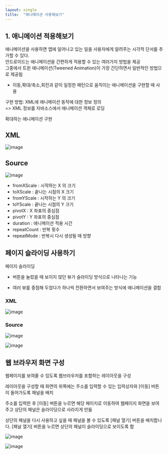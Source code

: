 ```yaml
---
layout: single
title:  "애니메이션 사용해보기"
---
```


## 1. 애니메이션 적용해보기   
애니메이션을 사용하면 앱에 일어나고 있는 일을 사용자에게 알려주는 시각적 단서를 추가할 수 있다.   
안드로이드는 애니메이션을 간편하게 적용할 수 있는 여러가지 방법을 제공    
그중에서 트윈 애니메이션(Tweened Animation)이 가장 간단하면서 일반적인 방법으로 제공됨   
+ 이동,확대/축소,회전과 같이 일정한 패턴으로 움직이는 애니메이션을 구현할 때 사용   

구현 방법: XML에 애니메이션 동작에 대한 정보 정의   
=> XML 정보를 자바소스에서 애니메이션 객체로 로딩   

확대하는 애니메이션 구현

## XML

![image](https://user-images.githubusercontent.com/73388615/144773258-1e9e781e-c1fd-4f82-9c0a-fd4b37d1a3eb.png)

## Source

![image](https://user-images.githubusercontent.com/73388615/144774428-f5526a97-d95f-4998-9396-ea6acb303dfa.png)


+ fromXScale : 시작하는 X 의 크기     
+ toXScale : 끝나는 시점의 X 크기
+ fromYScale : 시작하는 Y 의 크기
+ toYScale : 끝나는 시점의 Y 크기
+ pivotX : X 좌표의 중심점
+ pivotY : Y 좌표의 중심점
+ duration : 애니메이션 적용 시간
+ repeatCount : 반복 횟수
+ repeatMode : 반복시 다시 생성될 때 방향


## 페이지 슬라이딩 사용하기

페이지 슬라이딩 

+ 버튼을 눌렀을 때 보이지 않던 뷰가 슬라이딩 방식으로 나타나는 기능

+ 여러 뷰를 중점해 두었다가 하나씩 전환하면서 보여주는 방식에 애니메이션을 결합


### XML

![image](https://user-images.githubusercontent.com/73388615/144773502-3021e568-a338-47cc-a945-cf75de196065.png)


### Source


![image](https://user-images.githubusercontent.com/73388615/144773543-9b0d227d-53a7-4387-8d76-89e5d8fc4f51.png)


![image](https://user-images.githubusercontent.com/73388615/144773567-6ffd9e43-d646-4f78-8c95-736d2ade0c39.png)





## 웹 브라우저 화면 구성

웹페이지를 보여줄 수 있도록 웹브라우저를 포함하는 레이아웃을 구성  
   
레이아웃을 구성할 때 화면의 위쪽에는 주소를 입력할 수 있는 입력상자와 [이동] 버튼이 들어가도록 패널을 배치   
   
주소를 입력한 후 [이동] 버튼을 누르면 해당 페이지로 이동하여 웹페이지 화면을 보여주고 상단의 패널은 슬라이딩으로 사라지게 만듦   
    
상단의 패널을 다시 사용하고 싶을 때 패널을 볼 수 있도록 [패널 열기[ 버튼을 배치합니다. [패널 열기[ 버튼을 누르면 상단의 패널이 슬라이딩으로 보이도록 함   
   




![image](https://user-images.githubusercontent.com/73388615/144774578-ceb1be87-91cf-4b5f-b223-d11ed26d733a.png)



![image](https://user-images.githubusercontent.com/73388615/144774640-b65982bb-2015-4bfb-b977-18e7f6f71fde.png)

